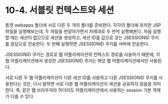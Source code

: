 # 10-4. 서블릿 컨텍스트와 세션
톰캣 webapps 폴더에 서로 다른 두 개의 폴더를 준비한다.
각각의 폴더에 위치한 JSP 파일을 실행해보는데, 두 파일을 번갈아가면서 차례대로 두 번씩 실행해본다.
처음 실행할 때는 세션이 없으므로 세션을 생성하고, 세션 ID를 값으로 갖는 JSESSIONID 쿠키를 응답으로 전송한다.
두 번째 실행하면 JSESSIONID 쿠키를 서버에 전송한다.

JSESSIONID 쿠키는 경로로 웹 어플리케이션의 컨텍스트 경로를 사용하기 때문에,
각 웹 어플리케이션에서 생성한 JSESSIONID 쿠키는 해당 웹 어플리케이션에서만 사용된다.

서로 다른 두 웹 어플리케이션이 다른 세션 ID를 사용하고 다른 JSESSIONID 쿠키를 사용한다는 것은, 
다시 말하면 서로 다른 웹 어플리케이션이 세션을 공유하지 않음을 의미한다. 
즉, 같은 웹 브라우저라 하더라도 어플리케이션에서 사용하는 session 기본 객체가 다를 수 있다.
